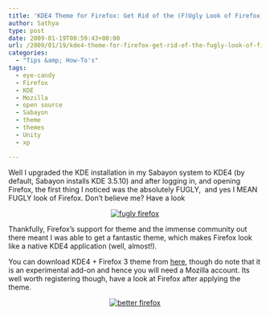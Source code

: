 ```yaml
---
title: 'KDE4 Theme for Firefox: Get Rid of the (F)Ugly Look of Firefox under KDE4'
author: Sathya
type: post
date: 2009-01-19T00:59:43+00:00
url: /2009/01/19/kde4-theme-for-firefox-get-rid-of-the-fugly-look-of-firefox-under-kde4/
categories:
  - "Tips &amp; How-To's"
tags:
  - eye-candy
  - Firefox
  - KDE
  - Mozilla
  - open source
  - Sabayon
  - theme
  - themes
  - Unity
  - xp

---
```

Well I upgraded the KDE installation in my Sabayon system to KDE4 (by default, Sabayon installs KDE 3.5.10) and after logging in, and opening Firefox, the first thing I noticed was the absolutely FUGLY,  and yes I MEAN FUGLY look of Firefox. Don&#8217;t believe me? Have a look

<!--more-->

<p style="text-align: center;">
  <a href="https://www.flickr.com/photos/sathyabhat/3208278722/sizes/m/"><img class="aligncenter" src="https://farm4.static.flickr.com/3080/3208278722_aaa9d54a23_m.jpg" alt="fugly firefox" /></a>
</p>

<p style="text-align: left;">
  Thankfully, Firefox&#8217;s support for theme and the immense community out there meant I was able to get a fantastic theme, which makes Firefox look like a native KDE4 application (well, almost!).
</p>

<p style="text-align: left;">
  You can download KDE4 + Firefox 3 theme from <a href="https://addons.mozilla.org/en-US/firefox/addon/7574">here</a>, though do note that it is an experimental add-on and hence you will need a Mozilla account. Its  well worth registering though, have a look at Firefox after applying the theme.
</p>

<p style="text-align: center;">
  <a href="https://www.flickr.com/photos/sathyabhat/3207432609/sizes/m/"><img class="aligncenter" src="https://farm4.static.flickr.com/3441/3207432609_5be17d2794_m.jpg" alt="better firefox" /></a>
</p>

<p style="text-align: left;">